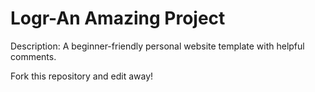 # Logr-An Amazing Project
Description: A beginner-friendly personal website template with helpful comments.

Fork this repository and edit away!
